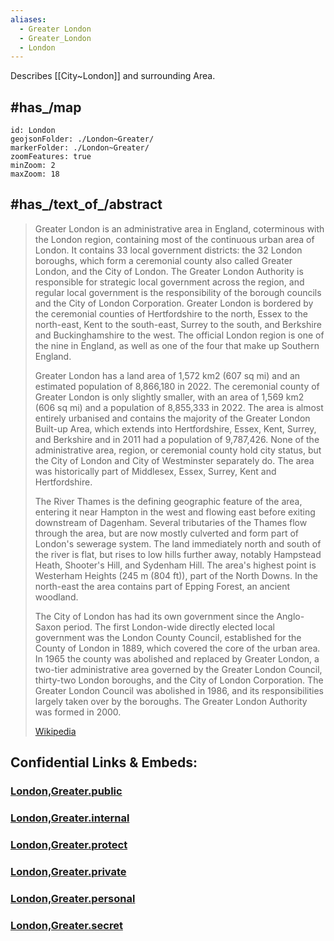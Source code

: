 ```yaml
---
aliases:
  - Greater London
  - Greater_London
  - London
---
```

Describes [[City~London]] and surrounding Area.

## #has_/map 


```leaflet
id: London
geojsonFolder: ./London~Greater/
markerFolder: ./London~Greater/
zoomFeatures: true 
minZoom: 2 
maxZoom: 18
```


## #has_/text_of_/abstract 


> Greater London is an administrative area in England, coterminous with the London region, containing most of the continuous urban area of London. It contains 33 local government districts: the 32 London boroughs, which form a ceremonial county also called Greater London, and the City of London. The Greater London Authority is responsible for strategic local government across the region, and regular local government is the responsibility of the borough councils and the City of London Corporation. Greater London is bordered by the ceremonial counties of Hertfordshire to the north, Essex to the north-east, Kent to the south-east, Surrey to the south, and Berkshire and Buckinghamshire to the west. The official London region is one of the nine in England, as well as one of the four that make up Southern England.
>
> Greater London has a land area of 1,572 km2 (607 sq mi) and an estimated population of 8,866,180 in 2022. The ceremonial county of Greater London is only slightly smaller, with an area of 1,569 km2 (606 sq mi) and a population of 8,855,333 in 2022. The area is almost entirely urbanised and contains the majority of the Greater London Built-up Area, which extends into Hertfordshire, Essex, Kent, Surrey, and Berkshire and in 2011 had a population of 9,787,426. None of the administrative area, region, or ceremonial county hold city status, but the City of London and City of Westminster separately do. The area was historically part of Middlesex, Essex, Surrey, Kent and Hertfordshire.
>
> The River Thames is the defining geographic feature of the area, entering it near Hampton in the west and flowing east before exiting downstream of Dagenham. Several tributaries of the Thames flow through the area, but are now mostly culverted and form part of London's sewerage system. The land immediately north and south of the river is flat, but rises to low hills further away, notably Hampstead Heath, Shooter's Hill, and Sydenham Hill. The area's highest point is Westerham Heights (245 m (804 ft)), part of the North Downs. In the north-east the area contains part of Epping Forest, an ancient woodland.
>
> The City of London has had its own government since the Anglo-Saxon period. The first London-wide directly elected local government was the London County Council, established for the County of London in 1889, which covered the core of the urban area. In 1965 the county was abolished and replaced by Greater London, a two-tier administrative area governed by the Greater London Council, thirty-two London boroughs, and the City of London Corporation. The Greater London Council was abolished in 1986, and its responsibilities largely taken over by the boroughs. The Greater London Authority was formed in 2000.
>
> [Wikipedia](https://en.wikipedia.org/wiki/Greater%20London)


## Confidential Links & Embeds: 

### [London,Greater.public](/_public/\Earth\Continent\Europe\Europe~North\UK\England\Regions~EnglandLondon,Greater.public.md) 

### [London,Greater.internal](/_internal/\Earth\Continent\Europe\Europe~North\UK\England\Regions~EnglandLondon,Greater.internal.md) 

### [London,Greater.protect](/_protect/\Earth\Continent\Europe\Europe~North\UK\England\Regions~EnglandLondon,Greater.protect.md) 

### [London,Greater.private](/_private/\Earth\Continent\Europe\Europe~North\UK\England\Regions~EnglandLondon,Greater.private.md) 

### [London,Greater.personal](/_personal/\Earth\Continent\Europe\Europe~North\UK\England\Regions~EnglandLondon,Greater.personal.md) 

### [London,Greater.secret](/_secret/\Earth\Continent\Europe\Europe~North\UK\England\Regions~EnglandLondon,Greater.secret.md)

